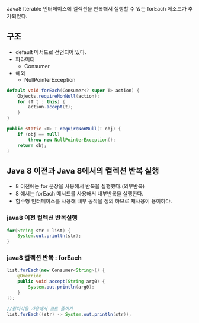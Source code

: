 Java8 Iterable 인터페이스에 컬렉션을 반복해서 실행할 수 있는 forEach 메소드가 추가되었다.

## 구조

* default 메서드로 선언되어 있다.
* 파라미터
  * Consumer
* 예외
  * NullPointerException

```java
default void forEach(Consumer<? super T> action) {
	Objects.requireNonNull(action);
	for (T t : this) {
		action.accept(t);
	}
}

public static <T> T requireNonNull(T obj) {
	if (obj == null)
		throw new NullPointerException();
	return obj;
}
```

## Java 8 이전과 Java 8에서의 컬렉션 반복 실행

* 8 이전에는  for 문장을 사용해서 반복을 실행했다.(외부반복)
* 8 에서는 forEach 메서드를 사용해서 내부반복을 실행한다.
* 함수형 인터페이스를 사용해 내부 동작을 정의 하므로 재사용이 용이하다.

### java8 이전 컬렉션 반복실행
 
```java
for(String str : list) {
	System.out.println(str);
}
```

### java8 컬렉션 반복 : forEach 

```java
list.forEach(new Consumer<String>() {
	@Override
	public void accept(String arg0) {
		System.out.println(arg0);
	}
});

//람다식을 사용해서 코드 줄이기
list.forEach((str) -> System.out.println(str));
```